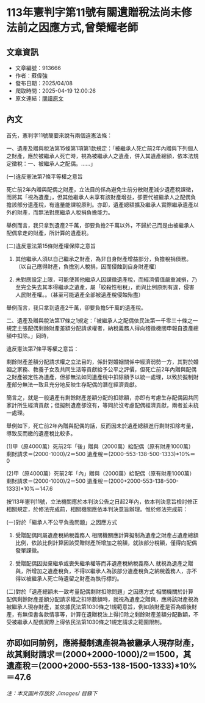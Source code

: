 # 113年憲判字第11號有關遺贈稅法尚未修法前之因應方式,曾榮耀老師

## 文章資訊
- 文章編號：913666
- 作者：蘇偉強
- 發布日期：2025/04/08
- 爬取時間：2025-04-19 12:00:26
- 原文連結：[閱讀原文](https://real-estate.get.com.tw/Columns/detail.aspx?no=913666)

## 內文
首先，憲判字11號簡要來說有兩個違憲法條：

一、遺產及贈與稅法第15條第1項第1款規定：「被繼承人死亡前2年內贈與下列個人之財產，應於被繼承人死亡時，視為被繼承人之遺產，併入其遺產總額，依本法規定徵稅：一、被繼承人之配偶。……」

(一)違反憲法第7條平等權之意旨

死亡前2年內贈與配偶之財產，立法目的係為避免生前分散財產減少遺產稅課徵，而將其「視為遺產」，但其他繼承人未享有該財產增益，卻要代被繼承人之配偶負擔該部分遺產稅，有違量能課稅原則。亦即，遺產總額擴及繼承人實際繼承遺產以外的財產，而無法對應繼承人稅捐負擔能力。

舉例而言，我只拿到遺產2千萬，卻要負擔2千萬以外，不歸於己而是由被繼承人配偶拿走的財產，所計算的遺產稅。

(二)違反憲法第15條財產權保障之意旨

1. 其他繼承人須以自己繼承之財產，為非自身財產增益部分，負擔稅捐債務。（以自己應得財產，負擔別人稅捐，因而侵蝕到自身財產權）

2. 未對應設定上限，可能使其他繼承人因課徵遺產稅，而經濟價值嚴重減損，乃至完全失去其本得繼承之遺產，屬「絞殺性租稅」，而與比例原則有違，侵害人民財產權。。（甚至可能遺產全部被遺產稅侵蝕殆盡）

舉例而言，我只拿到遺產2千萬，卻要負擔5千萬的遺產稅。

二、遺產及贈與稅法第17條之1規定：「被繼承人之配偶依民法第一千零三十條之一規定主張配偶剩餘財產差額分配請求權者，納稅義務人得向稽徵機關申報自遺產總額中扣除。」同時，

違反憲法第7條平等權之意旨：

剩餘財產差額分配請求權之立法目的，係針對婚姻關係中經濟弱勢一方，其對於婚姻之家務、教養子女及共同生活等貢獻給予公平之評價，但死亡前2年內贈與配偶之財產被定性為遺產，但卻無法如同遺產稅中扣除額予以統一處理，以致於擬制財產部分無法一致且充分地反映生存配偶的潛在經濟貢獻。

簡言之，就是一般遺產有剩餘財產差額分配的扣除額，亦即有考慮生存配偶因共同家計所生經濟貢獻；但擬制遺產卻沒有，等同於沒考慮配偶經濟貢獻，兩者並未統一處理。

舉例如下，死亡前2年內贈與配偶的話，反而因未於遺產總額進行剩財扣除考量，導致反而繳的遺產稅比較多。

(1)甲（原4000萬）死前2年「後」贈與（2000萬）給配偶（原有財產1000萬） 剩財請求＝(2000-1000)/2＝500 遺產稅＝(2000-553-138-500-1333)*10%＝0

(2)甲（原4000萬）死前2年「內」贈與（2000萬）給配偶（原有財產1000萬） 剩財請求＝(2000-1000)/2＝500 遺產稅＝(2000+2000-553-138-500-1333)*10%＝147.6

按113年憲判11號，立法機關應於本判決公告之日起2年內，依本判決意旨檢討修正相關規定，於修法完成前，相關機關應依本判決意旨辦理。惟於修法完成前：

(一)對於「繼承人不公平負擔問題」之因應方式

1. 受贈配偶同屬遺產稅納稅義務人 相關機關應計算擬制為遺產之財產占遺產總額比例，依該比例計算因該受贈財產所增加之稅額，就該部分稅額，僅得向配偶發單課徵。

2. 受贈配偶因拋棄繼承或喪失繼承權等而非遺產稅納稅義務人 就視為遺產之贈與，所增加之遺產稅負，不得以繼承人為該部分遺產稅負之納稅義務人，亦不得以被繼承人死亡時遺留之財產為執行標的。

(二)對於「遺產總額未一致考量配偶剩財扣除問題」之因應方式 相關機關於計算配偶剩餘財產差額分配請求權之扣除數額時，就視為遺產之贈與，應將該財產視為被繼承人現存財產，並依據民法第1030條之1規範意旨，例如該財產是否為婚後財產，有無但書各款情事等，計算在遺贈稅法上得扣除之剩餘財產差額分配數額，不受被繼承人配偶實際上得依民法第1030條之1規定請求之範圍限制。

亦即如同前例，應將擬制遺產視為被繼承人現存財產，故其剩財請求＝(2000+2000-1000)/2＝1500，其遺產稅＝(2000+2000-553-138-1500-1333)*10%＝47.6
---
*注：本文圖片存放於 ./images/ 目錄下*
